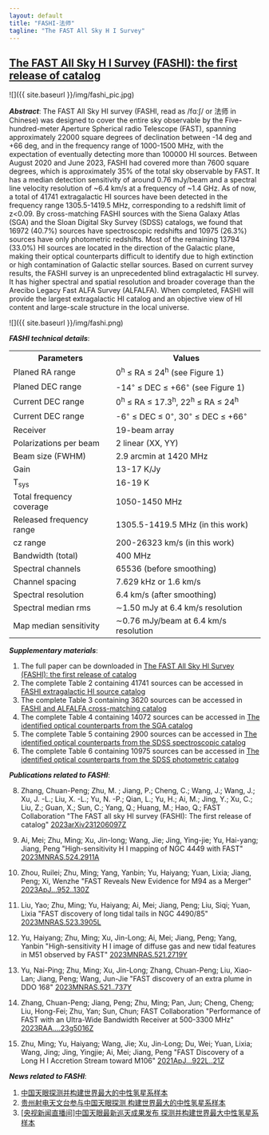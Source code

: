 ```yaml
---
layout: default
title: "FASHI-法师"
tagline: "The FAST All Sky H I Survey"
---
```


## [The FAST All Sky H I Survey (FASHI): the first release of catalog](https://ui.adsabs.harvard.edu/abs/2023arXiv231206097Z/abstract)


![]({{ site.baseurl }}/img/fashi_pic.jpg)

***Abstract***: The FAST All Sky HI survey (FASHI, read as /fɑːʃ/ or 法师 in Chinese) was designed to cover the entire sky observable by the Five-hundred-meter Aperture Spherical radio Telescope (FAST), spanning approximately 22000 square degrees of declination between -14 deg and +66 deg, and in the frequency range of 1000-1500 MHz, with the expectation of eventually detecting more than 100000 HI sources. Between August 2020 and June 2023, FASHI had covered more than 7600 square degrees, which is approximately 35% of the total sky observable by FAST. It has a median detection sensitivity of around 0.76 mJy/beam and a spectral line velocity resolution of ~6.4 km/s at a frequency of ~1.4 GHz. As of now, a total of 41741 extragalactic HI sources have been detected in the frequency range 1305.5-1419.5 MHz, corresponding to a redshift limit of z<0.09. By cross-matching FASHI sources with the Siena Galaxy Atlas (SGA) and the Sloan Digital Sky Survey (SDSS) catalogs, we found that 16972 (40.7%) sources have spectroscopic redshifts and 10975 (26.3%) sources have only photometric redshifts. Most of the remaining 13794 (33.0%) HI sources are located in the direction of the Galactic plane, making their optical counterparts difficult to identify due to high extinction or high contamination of Galactic stellar sources. Based on current survey results, the FASHI survey is an unprecedented blind extragalactic HI survey. It has higher spectral and spatial resolution and broader coverage than the Arecibo Legacy Fast ALFA Survey (ALFALFA). When completed, FASHI will provide the largest extragalactic HI catalog and an objective view of HI content and large-scale structure in the local universe.


![]({{ site.baseurl }}/img/fashi.png)

***FASHI technical details***:
<table border="0">
    <tr>
        <th>Parameters</th>
        <th>Values</th>
    </tr>
    <tr>
        <td>Planed RA range</td>
        <td>0<sup>h</sup> ≤ RA ≤ 24<sup>h</sup> (see Figure 1)</td>
    </tr>
    <tr>
        <td>Planed DEC range</td>
        <td>-14<sup>◦</sup> ≤ DEC ≤ +66<sup>◦</sup> (see Figure 1)</td>
    </tr>
    <tr>
        <td>Current DEC range</td>
        <td>0<sup>h</sup> ≤ RA ≤ 17.3<sup>h</sup>, 22<sup>h</sup> ≤ RA ≤ 24<sup>h</sup> </td>
    </tr>
    <tr>
        <td>Current DEC range</td>
        <td>-6<sup>◦</sup> ≤ DEC ≤ 0<sup>◦</sup>, 30<sup>◦</sup> ≤ DEC ≤ +66<sup>◦</sup> </td>
    </tr>
    <tr>
        <td>Receiver</td>
        <td>19-beam array</td>
    </tr>
    <tr>
        <td>Polarizations per beam</td>
        <td>2 linear (XX, YY)</td>
    </tr>
    <tr>
        <td>Beam size (FWHM)</td>
        <td>2.9 arcmin at 1420 MHz</td>
    </tr>
    <tr>
        <td>Gain</td>
        <td>13-17 K/Jy</td>
    </tr>
    <tr>
        <td>T<sub>sys</sub> </td>
        <td>16-19 K</td>
    </tr>
    <tr>
        <td>Total frequency coverage</td>
        <td>1050-1450 MHz</td>
    </tr>
    <tr>
        <td>Released frequency range</td>
        <td>1305.5-1419.5 MHz (in this work)</td>
    </tr>
    <tr>
        <td>cz range</td>
        <td>200-26323 km/s (in this work)</td>
    </tr>
    <tr>
        <td>Bandwidth (total)</td>
        <td>400 MHz</td>
    </tr>
    <tr>
        <td>Spectral channels</td>
        <td>65536 (before smoothing)</td>
    </tr>
    <tr>
        <td>Channel spacing</td>
        <td>7.629 kHz or 1.6 km/s</td>
    </tr>
    <tr>
        <td>Spectral resolution</td>
        <td>6.4 km/s (after smoothing)</td>
    </tr>
    <tr>
        <td>Spectral median rms</td>
        <td> ∼1.50 mJy at 6.4 km/s resolution</td>
    </tr>
    <tr>
        <td>Map median sensitivity</td>
        <td>∼0.76 mJy/beam at 6.4 km/s resolution</td>
    </tr>
</table>

***Supplementary materials***:

1. The full paper can be downloaded in [The FAST All Sky HI Survey (FASHI): the first release of catalog]({{site.baseurl}}/pub/fashi.pdf)
2. The complete Table 2 containing 41741 sources can be accessed in [FASHI extragalactic HI source catalog]({{site.baseurl}}/img/Table2-FASHI_extragalactic_HI_source_catalog.csv)
3. The complete Table 3 containing 3620 sources can be accessed in [FASHI and ALFALFA cross-matching catalog]({{site.baseurl}}/img/Table3-FASHI_and_ALFALFA_cross-matching_catalog.csv)
4. The complete Table 4 containing 14072 sources can be accessed in [The identified optical counterparts from the SGA catalog]({{site.baseurl}}/img/Table4-The_identified_optical_counterparts_from_the_SGA_catalog.csv)
5. The complete Table 5 containing 2900 sources can be accessed in [The identified optical counterparts from the SDSS spectroscopic catalog]({{site.baseurl}}/img/Table5-The_identified_optical_counterparts_from_the_SDSS_spectroscopic_catalog.csv)
6. The complete Table 6 containing 10975 sources can be accessed in [The identified optical counterparts from the SDSS photometric catalog]({{site.baseurl}}/img/Table6-The_identified_optical_counterparts_from_the_SDSS_photometric_catalog.csv)

***Publications related to FASHI***:
      
8. Zhang, Chuan-Peng; Zhu, M. ; Jiang, P.; Cheng, C.; Wang, J.; Wang, J.; Xu, J. -L.; Liu, X. -L.;
       Yu, N. -P.; Qian, L.; Yu, H.; Ai, M.; Jing, Y.; Xu, C.; Liu, Z.; Guan, X.; Sun, C.; Yang, Q.;
       Huang, M.; Hao, Q.; FAST Collaboration
	"The FAST all sky HI survey (FASHI): The first release of catalog"
	[2023arXiv231206097Z](https://ui.adsabs.harvard.edu/abs/2023arXiv231206097Z/abstract)
7. Ai, Mei; Zhu, Ming; Xu, Jin-long; Wang, Jie; Jing, Ying-jie; Yu, Hai-yang; Jiang, Peng
	"High-sensitivity H I mapping of NGC 4449 with FAST"
	[2023MNRAS.524.2911A](https://ui.adsabs.harvard.edu/abs/2023MNRAS.524.2911A/abstract)

6. Zhou, Ruilei; Zhu, Ming; Yang, Yanbin; Yu, Haiyang; Yuan, Lixia; Jiang, Peng; Xi, Wenzhe
	"FAST Reveals New Evidence for M94 as a Merger"
	[2023ApJ...952..130Z](https://ui.adsabs.harvard.edu/abs/2023ApJ...952..130Z/abstract)

5. Liu, Yao; Zhu, Ming; Yu, Haiyang; Ai, Mei; Jiang, Peng; Liu, Siqi; Yuan, Lixia
	"FAST discovery of long tidal tails in NGC 4490/85"
	[2023MNRAS.523.3905L](https://ui.adsabs.harvard.edu/abs/2023MNRAS.523.3905L/abstract)

4. Yu, Haiyang; Zhu, Ming; Xu, Jin-Long; Ai, Mei; Jiang, Peng; Yang, Yanbin
	"High-sensitivity H I image of diffuse gas and new tidal features in M51 observed by FAST"
	[2023MNRAS.521.2719Y](https://ui.adsabs.harvard.edu/abs/2023MNRAS.521.2719Y/abstract)

3. Yu, Nai-Ping; Zhu, Ming; Xu, Jin-Long; Zhang, Chuan-Peng; Liu, Xiao-Lan; Jiang, Peng; Wang, Jun-Jie
	"FAST discovery of an extra plume in DDO 168"
	[2023MNRAS.521..737Y](https://ui.adsabs.harvard.edu/abs/2023MNRAS.521..737Y/abstract)

2. Zhang, Chuan-Peng; Jiang, Peng; Zhu, Ming; Pan, Jun; Cheng, Cheng; Liu, Hong-Fei; Zhu, Yan; Sun, Chun; FAST Collaboration
	"Performance of FAST with an Ultra-Wide Bandwidth Receiver at 500-3300 MHz"
	[2023RAA....23g5016Z](https://ui.adsabs.harvard.edu/abs/2023RAA....23g5016Z/abstract)

1. Zhu, Ming; Yu, Haiyang; Wang, Jie; Xu, Jin-Long; Du, Wei; Yuan, Lixia; Wang, Jing; Jing, Yingjie; Ai, Mei; Jiang, Peng
	"FAST Discovery of a Long H I Accretion Stream toward M106"
	[2021ApJ...922L..21Z](https://ui.adsabs.harvard.edu/abs/2021ApJ...922L..21Z/abstract)

***News related to FASHI***:

1. [中国天眼探测并构建世界最大的中性氢星系样本](https://blog.sciencenet.cn/blog-528739-1413561.html)
2. [贵州射电天文台参与中国天眼探测 构建世界最大的中性氢星系样本](http://news.gzu.edu.cn/2023/1211/c11069a210339/page.htm)
3. [[央视新闻直播间]中国天眼最新巡天成果发布 探测并构建世界最大中性氢星系样本](https://tv.cctv.com/2023/12/13/VIDE8HrxgbGmGgh7YxzS55If231213.shtml)
